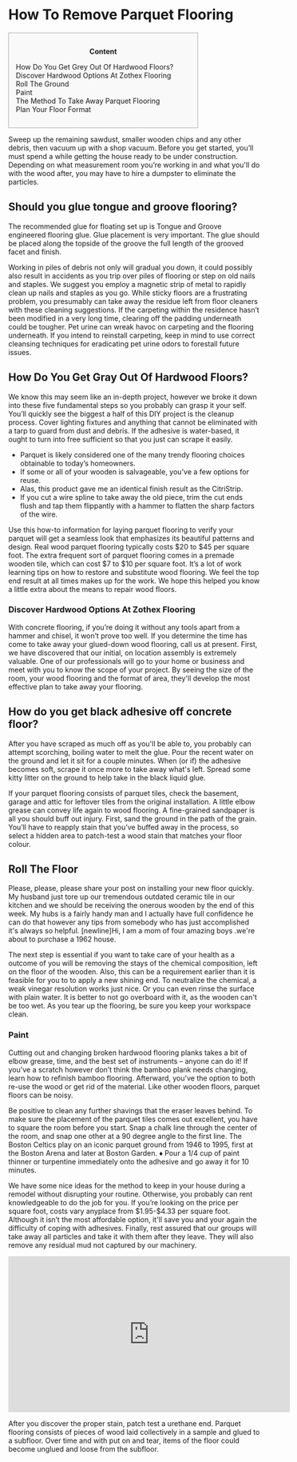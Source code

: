 <h1>How To Remove Parquet Flooring</h1>

<div id="toc" style="background: #f9f9f9;border: 1px solid #aaa;display: table;margin-bottom: 1em;padding: 1em;width: 350px;"><p class="toctitle" style="font-weight: 700;text-align: center;">Content</p><ul class="toc_list"><li><a href="#toc-0">How Do You Get Grey Out Of Hardwood Floors?</a></li><li><a href="#toc-1">Discover Hardwood Options At Zothex Flooring</a></li><li><a href="#toc-2">Roll The Ground</a></li><li><a href="#toc-3">Paint</a></li><li><a href="#toc-4">The Method To Take Away Parquet Flooring</a></li><li><a href="#toc-6">Plan Your Floor Format</a></li></ul></div>
<p>Sweep up the remaining sawdust, smaller wooden chips and any other debris, then vacuum up with a shop vacuum. Before you get started, you’ll must spend a while getting the house ready to be under construction. Depending on what measurement room you’re working in and what you'll do with the wood after, you may have to hire a dumpster to eliminate the particles.</p>
<div itemScope itemProp="mainEntity" itemType="https://schema.org/Question">  <div itemProp="name"><h2>Should you glue tongue and groove flooring?</h2></div>  <div itemScope itemProp="acceptedAnswer" itemType="https://schema.org/Answer">      <div itemProp="text"><p>The recommended glue for floating set up is Tongue and Groove engineered flooring glue. Glue placement is very important. The glue should be placed along the topside of the groove the full length of the grooved facet and finish.</p></div>  </div></div>
<p>Working in piles of debris not only will gradual you down, it could possibly also result in accidents as you trip over piles of flooring or step on old nails and staples. We suggest you employ a magnetic strip of metal to rapidly clean up nails and staples as you go. While sticky floors are a frustrating problem, you presumably can take away the residue left from floor cleaners with these cleaning suggestions. If the carpeting within the residence hasn’t been modified in a very long time, clearing off the padding underneath could be tougher. Pet urine can wreak havoc on carpeting and the flooring underneath. If you intend to reinstall carpeting, keep in mind to use correct cleansing techniques for eradicating pet urine odors to forestall future issues.</p>
<h2 id="toc-0">How Do You Get Gray Out Of Hardwood Floors?</h2>
<p>We know this may seem like an in-depth project, however we broke it down into these five fundamental steps so you probably can grasp it your self. You’ll quickly see the biggest a half of this DIY project is the cleanup process. Cover lighting fixtures and anything that cannot be eliminated with a tarp to guard from dust and debris. If the adhesive is water-based, it ought to turn into free sufficient so that you just can scrape it easily.</p>
<ul><li>Parquet is likely considered one of the many trendy flooring choices obtainable to today’s homeowners.</li><li>If some or all of your wooden is salvageable, you've a few options for reuse.</li><li>Alas, this product gave me an identical finish result as the CitriStrip.</li><li>If you cut a wire spline to take away the old piece, trim the cut ends flush and tap them flippantly with a hammer to flatten the sharp factors of the wire.</li></ul>
<p>Use this how-to information for laying parquet flooring to verify your parquet will get a seamless look that emphasizes its beautiful patterns and design. Real wood parquet flooring typically costs $20 to $45 per square foot. The extra frequent sort of parquet flooring comes in a premade wooden tile, which can cost $7 to $10 per square foot. It’s a lot of work learning tips on how to restore and substitute wood flooring. We feel the top end result at all times makes up for the work. We hope this helped you know a little extra about the means to repair wood floors.</p>
<h3 id="toc-1">Discover Hardwood Options At Zothex Flooring</h3>
<p>With concrete flooring, if you’re doing it without any tools apart from a hammer and chisel, it won’t prove too well. If you determine the time has come to take away your glued-down wood flooring, call us at present. First, we have discovered that our initial, on location assembly is extremely valuable. One of our professionals will go to your home or business and meet with you to know the scope of your project. By seeing the size of the room, your wood flooring and the format of area, they'll develop the most effective plan to take away your flooring.</p>
<div itemScope itemProp="mainEntity" itemType="https://schema.org/Question">  <div itemProp="name"><h2>How do you get black adhesive off concrete floor?</h2></div>  <div itemScope itemProp="acceptedAnswer" itemType="https://schema.org/Answer">      <div itemProp="text"><p>After you have scraped as much off as you'll be able to, you probably can attempt scorching, boiling water to melt the glue. Pour the recent water on the ground and let it sit for a couple minutes. When (or if) the adhesive becomes soft, scrape it once more to take away what's left. Spread some kitty litter on the ground to help take in the black liquid glue.</p></div>  </div></div>
<p>If your parquet flooring consists of parquet tiles, check the basement, garage and attic for leftover tiles from the original installation. A little elbow grease can convey life again to wood flooring. A fine-grained sandpaper is all you should buff out injury. First, sand the ground in the path of the grain. You’ll have to reapply stain that you’ve buffed away in the process, so select a hidden area to patch-test a wood stain that matches your floor colour.</p>
<h2 id="toc-2">Roll The Floor</h2>
<p>Please, please, please share your post on installing your new floor quickly. My husband just tore up our tremendous outdated ceramic tile in our kitchen and we should be receiving the onerous wooden by the end of this week. My hubs is a fairly handy man and I actually have full confidence he can do that however any tips from somebody who has just accomplished it's always so helpful. [newline]Hi, I am a mom of four amazing boys .we're about to purchase a 1962 house.</p>

<p>The next step is essential if you want to take care of your health as a outcome of you will be removing the stays of the chemical composition, left on the floor of the wooden. Also, this can be a requirement earlier than it is feasible for you to to apply a new shining end. To neutralize the chemical, a weak vinegar resolution works just nice. Or you can even rinse the surface with plain water. It is better to not go overboard with it, as the wooden can't be too wet. As you tear up the flooring, be sure you keep your workspace clean.</p>
<h3 id="toc-3">Paint</h3>
<p>Cutting out and changing broken hardwood flooring planks takes a bit of elbow grease, time, and the best set of instruments – anyone can do it! If you've a scratch however don’t think the bamboo plank needs changing, learn how to refinish bamboo flooring. Afterward, you've the option to both re-use the wood or get rid of the material. Like other wooden floors, parquet floors can be noisy.</p>

<p>Be positive to clean any further shavings that the eraser leaves behind. To make sure the placement of the parquet tiles comes out excellent, you have to square the room before you start. Snap a chalk line through the center of the room, and snap one other at a 90 degree angle to the first line. The Boston Celtics play on an iconic parquet ground from 1946 to 1995, first at the Boston Arena and later at Boston Garden. ♦ Pour a 1/4 cup of paint thinner or turpentine immediately onto the adhesive and go away it for 10 minutes.</p>

<p>We have some nice ideas for the method to keep in your house during a remodel without disrupting your routine. Otherwise, you probably can rent knowledgeable to do the job for you. If you’re looking on the price per square foot, costs vary anyplace from $1.95-$4.33 per square foot. Although it isn’t the most affordable option, it'll save you and your again the difficulty of coping with adhesives. Finally, rest assured that our groups will take away all particles and take it with them after they leave. They will also remove any residual mud not captured by our machinery.</p>
<div style='text-align:center'><iframe width='564' height='312' src='https://www.youtube.com/embed/Zyk_5OqehT8' frameborder='0' alt='how to remove parquet flooring' allowfullscreen></iframe></div>
<p>After you discover the proper stain, patch test a urethane end. Parquet flooring consists of pieces of wood laid collectively in a sample and glued to a subfloor. Over time and with put on and tear, items of the floor could become unglued and loose from the subfloor.</p>
